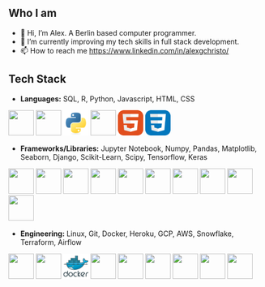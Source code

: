 ## Who I am

- 👋 Hi, I’m Alex. A Berlin based computer programmer.
- 🌱 I’m currently improving my tech skills in full stack development.
- 📫 How to reach me https://www.linkedin.com/in/alexgchristo/

## Tech Stack

- **Languages:** SQL, R, Python, Javascript, HTML, CSS 

<p float="left">
<img src="https://as2.ftcdn.net/v2/jpg/04/08/72/55/1000_F_408725542_QaNYCrRLS8EbSijwVJYfpQfaPsjybnls.jpg" width="50" height="50">
<img src="https://user-images.githubusercontent.com/19394936/63736746-32ffa900-c852-11e9-9176-29cd2d510a1b.png" width="50" height="50">
<img src="https://raw.githubusercontent.com/devicons/devicon/master/icons/python/python-original.svg" width="50" height="50">
<img src="https://upload.wikimedia.org/wikipedia/commons/thumb/6/6a/JavaScript-logo.png/800px-JavaScript-logo.png" width="50" height="50">
<img src="https://github.com/tandpfun/skill-icons/raw/main/icons/HTML.svg" width="50" height="50">
<img src="https://github.com/tandpfun/skill-icons/raw/main/icons/CSS.svg" width="50" height="50">
</p>

- **Frameworks/Libraries:** Jupyter Notebook, Numpy, Pandas, Matplotlib, Seaborn, Django, Scikit-Learn, Scipy, Tensorflow, Keras 

<p float="left">
  <img src="https://cdn.icon-icons.com/icons2/2667/PNG/512/jupyter_app_icon_161280.png" width="50" height="50">
<img src="https://user-images.githubusercontent.com/50221806/86498201-a8bd8680-bd39-11ea-9d08-66b610a8dc01.png" width="50" height="50">
<img src="https://upload.wikimedia.org/wikipedia/commons/thumb/2/22/Pandas_mark.svg/274px-Pandas_mark.svg.png" width="50" height="50">
<img src="https://pydata.org/wp-content/uploads/2016/07/matplotlib-logo-300.png" width="50" height="50">
<img src="https://user-images.githubusercontent.com/315810/92254613-279c8000-ee9f-11ea-9b73-5622a7d95f3f.png" width="50" height="50">
  <img src="https://encrypted-tbn0.gstatic.com/images?q=tbn:ANd9GcRNT80V5jQkjnfNYpW2N7Gyf1VY7n48-JkYMWx8JsI&s" width="50" height="50">

<img src="https://camo.githubusercontent.com/69ce21304adac467a8251181f98932e1785abd9d718cdd8edc78d1abbf2dcb49/68747470733a2f2f75706c6f61642e77696b696d656469612e6f72672f77696b6970656469612f636f6d6d6f6e732f302f30352f5363696b69745f6c6561726e5f6c6f676f5f736d616c6c2e737667" width="50" height="50">
  <img src="https://scipy.org/images/logo.svg" width="50" height="50">
<img src="https://camo.githubusercontent.com/b861b92581ad5a7b81147073d729eda727f71985d72f3dd198e0afd792a6f9de/68747470733a2f2f7777772e766563746f726c6f676f2e7a6f6e652f6c6f676f732f74656e736f72666c6f772f74656e736f72666c6f772d69636f6e2e737667" width="50" height="50">
  <img src="https://encrypted-tbn0.gstatic.com/images?q=tbn:ANd9GcRBmJNKHVuRdikhCIhhvz3-BDt-kH93flEdT-naJtY&s" width="50" height="50">
</p>

- **Engineering:** Linux, Git, Docker, Heroku, GCP, AWS, Snowflake, Terraform, Airflow

<p float="left">

  <img src="https://cdn-icons-png.flaticon.com/512/6124/6124995.png" width="50" height="50">
  <img src="https://git-scm.com/images/logos/downloads/Git-Icon-1788C.png" width="50" height="50">

<img src="https://raw.githubusercontent.com/devicons/devicon/master/icons/docker/docker-original-wordmark.svg" width="50" height="50">
<img src="https://camo.githubusercontent.com/df12cb598044a3f38efc1f45e3580558c324cf8789b79487125044eeebcc4dee/68747470733a2f2f7777772e766563746f726c6f676f2e7a6f6e652f6c6f676f732f6865726f6b752f6865726f6b752d69636f6e2e737667" width="50" height="50">
<img src="https://camo.githubusercontent.com/582944f6627732531ce1a2e20ad43538d1896e16a5f159ea28fd137dbb8e798a/68747470733a2f2f7777772e766563746f726c6f676f2e7a6f6e652f6c6f676f732f676f6f676c655f636c6f75642f676f6f676c655f636c6f75642d69636f6e2e737667" width="50" height="50">
<img src="https://images.squarespace-cdn.com/content/v1/52ca3b73e4b04a45ef2c5cb6/1551884861331-C9U2RHJQLOPL9F332X5O/AWS_blog_01.PNG" width="50" height="50">
<img src="https://avatars.githubusercontent.com/u/6453780?s=280&v=4" width="50" height="50">
  <img src="https://www.svgrepo.com/show/354447/terraform-icon.svg" width="50" height="50">
  <img src="https://static-00.iconduck.com/assets.00/airflow-icon-512x512-tpr318yf.png" width="50" height="50">
</p>



